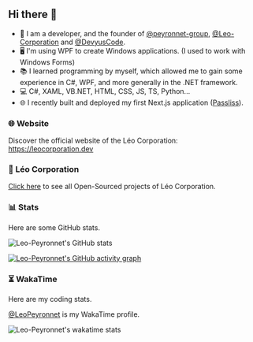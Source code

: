## Hi there 👋

- 🔭 I am a developer, and the founder of [@peyronnet-group](https://github.com/peyronnet-group), [@Leo-Corporation](https://github.com/Leo-Corporation) and [@DevyusCode](https://github.com/DevyusCode).
- 🖥 I'm using WPF to create Windows applications. (I used to work with Windows Forms)
- 📚 I learned programming by myself, which allowed me to gain some experience in C#, WPF, and more generally in the .NET framework.
- 💻 C#, XAML, VB.NET, HTML, CSS, JS, TS, Python...
- 🌐 I recently built and deployed my first Next.js application ([Passliss](https://passliss.leocorporation.dev/)).

### 🌐 Website
Discover the official website of the Léo Corporation: https://leocorporation.dev

### 🏢 Léo Corporation
[Click here](https://github.com/Leo-Corporation) to see all Open-Sourced projects of Léo Corporation.

### 📊 Stats
Here are some GitHub stats.

![Leo-Peyronnet's GitHub stats](https://github-readme-stats.vercel.app/api?username=Leo-Peyronnet&count_private=true&show_icons=true&theme=transparent)

[![Leo-Peyronnet's GitHub activity graph](https://github-readme-activity-graph.cyclic.app/graph?username=Leo-Peyronnet&theme=github-compact)](https://github.com/ashutosh00710/github-readme-activity-graph)
### ⏳ WakaTime
Here are my coding stats.

[@LeoPeyronnet](https://wakatime.com/@LeoPeyronnet) is my WakaTime profile.

![Leo-Peyronnet's wakatime stats](https://github-readme-stats.vercel.app/api/wakatime?username=LeoPeyronnet&layout=compact&theme=transparent)
